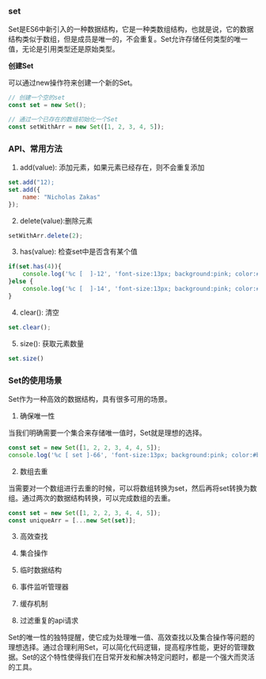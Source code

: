 ### set

Set是ES6中新引入的一种数据结构，它是一种类数组结构，也就是说，它的数据结构类似于数组，但是成员是唯一的，不会重复。Set允许存储任何类型的唯一值，无论是引用类型还是原始类型。

**创建Set**

可以通过new操作符来创建一个新的Set。

```js
// 创建一个空的set
const set = new Set();

// 通过一个已存在的数组初始化一个Set
const setWithArr = new Set([1, 2, 3, 4, 5]);
```

### API、常用方法

1. add(value): 添加元素，如果元素已经存在，则不会重复添加

```js
set.add("12);
set.add({
    name: "Nicholas Zakas"
});
```

2. delete(value):删除元素

```js
setWithArr.delete(2);
```

3. has(value): 检查set中是否含有某个值

```js
if(set.has(4)){
    console.log('%c [  ]-12', 'font-size:13px; background:pink; color:#bf2c9f;', "1111")
}else {
    console.log('%c [  ]-14', 'font-size:13px; background:pink; color:#bf2c9f;', "22222")
}
```

4. clear(): 清空

```js
set.clear();
```

5. size(): 获取元素数量

```js
set.size()
```

### Set的使用场景

Set作为一种高效的数据结构，具有很多可用的场景。

1. 确保唯一性

当我们明确需要一个集合来存储唯一值时，Set就是理想的选择。

```js
const set = new Set([1, 2, 2, 3, 4, 4, 5]);
console.log('%c [ set ]-66', 'font-size:13px; background:pink; color:#bf2c9f;', set)
```

2. 数组去重

当需要对一个数组进行去重的时候，可以将数组转换为set，然后再将set转换为数组。通过两次的数据结构转换，可以完成数组的去重。

```js
const set = new Set([1, 2, 2, 3, 4, 4, 5]);
const uniqueArr = [...new Set(set)];
```

3. 高效查找

4. 集合操作

5. 临时数据结构

6. 事件监听管理器

7. 缓存机制

8. 过滤重复的api请求

Set的唯一性的独特提醒，使它成为处理唯一值、高效查找以及集合操作等问题的理想选择。通过合理利用Set，可以简化代码逻辑，提高程序性能，更好的管理数据。Set的这个特性使得我们在日常开发和解决特定问题时，都是一个强大而灵活的工具。